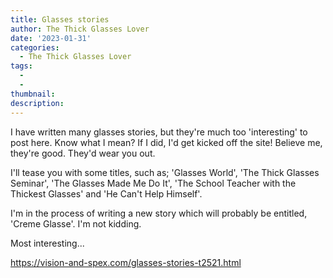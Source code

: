 ```yaml
---
title: Glasses stories
author: The Thick Glasses Lover
date: '2023-01-31'
categories:
  - The Thick Glasses Lover
tags:
  - 
  - 
thumbnail: 
description: 
---
```


I have written many glasses stories, but they're much too 'interesting' to post here. Know what I mean? If I did, I'd get kicked off the site! Believe me, they're good. They'd wear you out.

I'll tease you with some titles, such as; 'Glasses World', 'The Thick Glasses Seminar', 'The Glasses Made Me Do It', 'The School Teacher with the Thickest Glasses' and 'He Can't Help Himself'.

I'm in the process of writing a new story which will probably be entitled, 'Creme Glasse'. I'm not kidding.

Most interesting...

https://vision-and-spex.com/glasses-stories-t2521.html
